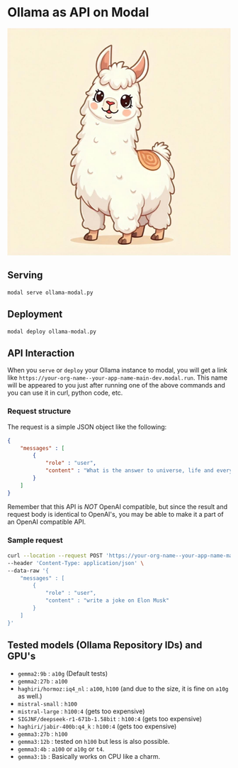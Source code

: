 # Ollama as API on Modal

<p align="center">
    <img src="./llama.jpg" width="512px" height="512px" />
</p>

## Serving 

```
modal serve ollama-modal.py
```

## Deployment

```
modal deploy ollama-modal.py
```

## API Interaction 

When you `serve` or `deploy` your Ollama instance to modal, you will get a link like `https://your-org-name--your-app-name-main-dev.modal.run`. This name will be appeared to you just after running one of the above commands and you can use it in curl, python code, etc. 

### Request structure 

The request is a simple JSON object like the following:

```json
{
    "messages" : [
        {
            "role" : "user",
            "content" : "What is the answer to universe, life and everything?"
        }
    ]
}
```

Remember that this API is _NOT_ OpenAI compatible, but since the result and request body is identical to OpenAI's, you may be able to make it a part of an OpenAI compatible API. 

### Sample request

```bash
curl --location --request POST 'https://your-org-name--your-app-name-main-dev.modal.run' \
--header 'Content-Type: application/json' \
--data-raw '{
    "messages" : [
        {
            "role" : "user",
            "content" : "write a joke on Elon Musk"
        }
    ]
}'
```

## Tested models (Ollama Repository IDs) and GPU's

- `gemma2:9b` : `a10g` (Default tests)
- `gemma2:27b` : `a100`
- `haghiri/hormoz:iq4_nl` : `a100`, `h100` (and due to the size, it is fine on `a10g` as well.)
- `mistral-small` : `h100`
- `mistral-large` : `h100:4` (gets too expensive)
- `SIGJNF/deepseek-r1-671b-1.58bit` : `h100:4` (gets too expensive)
- `haghiri/jabir-400b:q4_k` : `h100:4` (gets too expensive)
- `gemma3:27b` : `h100`
- `gemma3:12b` : tested on `h100` but less is also possible.
- `gemma3:4b` : `a100` or `a10g` or `t4`.
- `gemma3:1b` : Basically works on CPU like a charm.